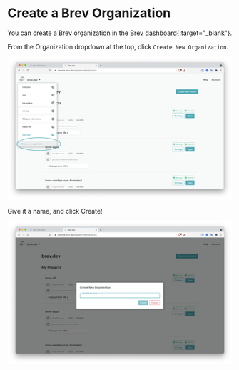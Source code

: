 # Create a Brev Organization

You can create a Brev organization in the [Brev dashboard](https://console.brev.dev){:target="_blank"}.

From the Organization dropdown at the top, click `Create New Organization`.

![Screenshot](media/createorg1_annotated.png)

Give it a name, and click Create! 

![Screenshot](media/createorg2.png)